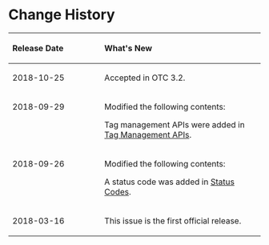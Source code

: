 # Change History<a name="dis_02_0023"></a>

<a name="table15766105510343"></a>
<table><thead align="left"><tr id="row17666554345"><th class="cellrowborder" valign="top" width="36.480000000000004%" id="mcps1.1.3.1.1"><p id="p1976615513414"><a name="p1976615513414"></a><a name="p1976615513414"></a><strong id="b1848862439"><a name="b1848862439"></a><a name="b1848862439"></a>Release Date</strong></p>
</th>
<th class="cellrowborder" valign="top" width="63.519999999999996%" id="mcps1.1.3.1.2"><p id="p57661555183418"><a name="p57661555183418"></a><a name="p57661555183418"></a><strong id="b885019196"><a name="b885019196"></a><a name="b885019196"></a>What's New</strong></p>
</th>
</tr>
</thead>
<tbody><tr id="row59961403367"><td class="cellrowborder" valign="top" width="36.480000000000004%" headers="mcps1.1.3.1.1 "><p id="p17996440163613"><a name="p17996440163613"></a><a name="p17996440163613"></a>2018-10-25</p>
</td>
<td class="cellrowborder" valign="top" width="63.519999999999996%" headers="mcps1.1.3.1.2 "><p id="p19967404361"><a name="p19967404361"></a><a name="p19967404361"></a>Accepted in OTC 3.2.</p>
</td>
</tr>
<tr id="row8633162516328"><td class="cellrowborder" valign="top" width="36.480000000000004%" headers="mcps1.1.3.1.1 "><p id="p463372517325"><a name="p463372517325"></a><a name="p463372517325"></a>2018-09-29</p>
</td>
<td class="cellrowborder" valign="top" width="63.519999999999996%" headers="mcps1.1.3.1.2 "><p id="p3633142515323"><a name="p3633142515323"></a><a name="p3633142515323"></a>Modified the following contents:</p>
<p id="p18336840153217"><a name="p18336840153217"></a><a name="p18336840153217"></a>Tag management APIs were added in <a href="tag_management.rst">Tag Management APIs</a>.</p>
</td>
</tr>
<tr id="row7782855173412"><td class="cellrowborder" valign="top" width="36.480000000000004%" headers="mcps1.1.3.1.1 "><p id="p68121802354"><a name="p68121802354"></a><a name="p68121802354"></a>2018-09-26</p>
</td>
<td class="cellrowborder" valign="top" width="63.519999999999996%" headers="mcps1.1.3.1.2 "><p id="p481280203518"><a name="p481280203518"></a><a name="p481280203518"></a>Modified the following contents:</p>
<p id="p17850184015368"><a name="p17850184015368"></a><a name="p17850184015368"></a>A status code was added in <a href="status-codes.md">Status Codes</a>.</p>
</td>
</tr>
<tr id="row1979711553342"><td class="cellrowborder" valign="top" width="36.480000000000004%" headers="mcps1.1.3.1.1 "><p id="p1779735518345"><a name="p1779735518345"></a><a name="p1779735518345"></a>2018-03-16</p>
</td>
<td class="cellrowborder" valign="top" width="63.519999999999996%" headers="mcps1.1.3.1.2 "><p id="p37974554348"><a name="p37974554348"></a><a name="p37974554348"></a>This issue is the first official release.</p>
</td>
</tr>
</tbody>
</table>

